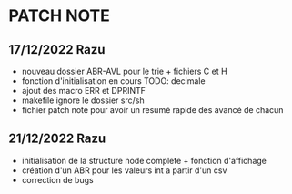 # PATCH NOTE

## 17/12/2022 Razu
* nouveau dossier ABR-AVL pour le trie + fichiers C et H
* fonction d'initialisation en cours TODO: decimale
* ajout des macro ERR et DPRINTF
* makefile ignore le dossier src/sh
* fichier patch note pour avoir un resumé rapide des avancé de chacun

## 21/12/2022 Razu
* initialisation de la structure node complete + fonction d'affichage
* création d'un ABR pour les valeurs int a partir d'un csv
* correction de bugs